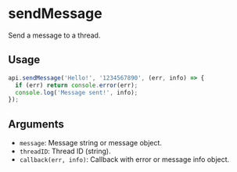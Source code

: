 # sendMessage

Send a message to a thread.

## Usage
```js
api.sendMessage('Hello!', '1234567890', (err, info) => {
  if (err) return console.error(err);
  console.log('Message sent!', info);
});
```

## Arguments
- `message`: Message string or message object.
- `threadID`: Thread ID (string).
- `callback(err, info)`: Callback with error or message info object.
